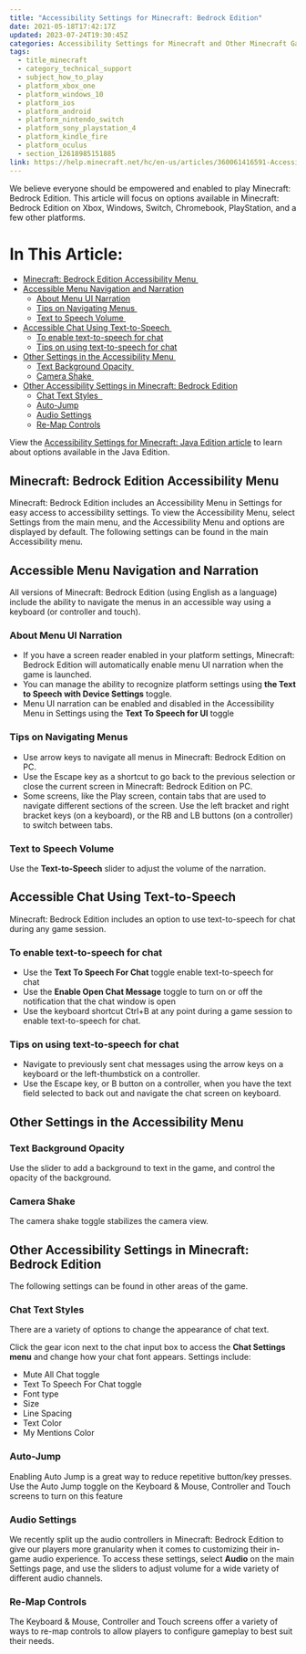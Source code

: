 ```yaml
---
title: "Accessibility Settings for Minecraft: Bedrock Edition"
date: 2021-05-18T17:42:17Z
updated: 2023-07-24T19:30:45Z
categories: Accessibility Settings for Minecraft and Other Minecraft Games
tags:
  - title_minecraft
  - category_technical_support
  - subject_how_to_play
  - platform_xbox_one
  - platform_windows_10
  - platform_ios
  - platform_android
  - platform_nintendo_switch
  - platform_sony_playstation_4
  - platform_kindle_fire
  - platform_oculus
  - section_12618985151885
link: https://help.minecraft.net/hc/en-us/articles/360061416591-Accessibility-Settings-for-Minecraft-Bedrock-Edition
---
```


We believe everyone should be empowered and enabled to play Minecraft: Bedrock Edition. This article will focus on options available in Minecraft: Bedrock Edition on Xbox, Windows, Switch, Chromebook, PlayStation, and a few other platforms.

# In This Article:

- [Minecraft: Bedrock Edition Accessibility Menu ](#minecraft-bedrock-edition-accessibility-menu)
- [Accessible Menu Navigation and Narration](#accessible-menu-navigation-and-narration)
  - [About Menu UI Narration](#about-menu-ui-narration)
  - [Tips on Navigating Menus ](#tips-on-navigating-menus)
  - [Text to Speech Volume ](#text-to-speech-volume)
- [Accessible Chat Using Text-to-Speech ](#accessible-chat-using-text-to-speech)
  - [To enable text-to-speech for chat](#to-enable-text-to-speech-for-chat)
  - [Tips on using text-to-speech for chat](#tips-on-using-text-to-speech-for-chat)
- [Other Settings in the Accessibility Menu ](#other-settings-in-the-accessibility-menu)
  - [Text Background Opacity ](#text-background-opacity)
  - [Camera Shake ](#camera-shake)
- [Other Accessibility Settings in Minecraft: Bedrock Edition](#other-accessibility-settings-in-minecraft-bedrock-edition)
  - [Chat Text Styles  ](#chat-text-styles)
  - [Auto-Jump](#auto-jump)
  - [Audio Settings](#audio-settings)
  - [Re-Map Controls](#re-map-controls)

View the [Accessibility Settings for Minecraft: Java Edition article](https://aka.ms/MC-Java-ACC-Features) to learn about options available in the Java Edition.

## Minecraft: Bedrock Edition Accessibility Menu 

Minecraft: Bedrock Edition includes an Accessibility Menu in Settings for easy access to accessibility settings. To view the Accessibility Menu, select Settings from the main menu, and the Accessibility Menu and options are displayed by default. The following settings can be found in the main Accessibility menu. 

## Accessible Menu Navigation and Narration

All versions of Minecraft: Bedrock Edition (using English as a language) include the ability to navigate the menus in an accessible way using a keyboard (or controller and touch).  

### About Menu UI Narration

- If you have a screen reader enabled in your platform settings, Minecraft: Bedrock Edition will automatically enable menu UI narration when the game is launched. 
- You can manage the ability to recognize platform settings using **the Text to Speech with Device Settings** toggle.
- Menu UI narration can be enabled and disabled in the Accessibility Menu in Settings using the **Text To Speech for UI** toggle 

### Tips on Navigating Menus 

- Use arrow keys to navigate all menus in Minecraft: Bedrock Edition on PC. 
- Use the Escape key as a shortcut to go back to the previous selection or close the current screen in Minecraft: Bedrock Edition on PC. 
- Some screens, like the Play screen, contain tabs that are used to navigate different sections of the screen. Use the left bracket and right bracket keys (on a keyboard), or the RB and LB buttons (on a controller) to switch between tabs. 

### Text to Speech Volume 

Use the **Text-to-Speech** slider to adjust the volume of the narration.   

## Accessible Chat Using Text-to-Speech 

Minecraft: Bedrock Edition includes an option to use text-to-speech for chat during any game session. 

### To enable text-to-speech for chat

- Use the **Text To Speech For Chat** toggle enable text-to-speech for chat  
- Use the **Enable Open Chat Message** toggle to turn on or off the notification that the chat window is open 
- Use the keyboard shortcut Ctrl+B at any point during a game session to enable text-to-speech for chat. 

### Tips on using text-to-speech for chat

- Navigate to previously sent chat messages using the arrow keys on a keyboard or the left-thumbstick on a controller. 
- Use the Escape key, or B button on a controller, when you have the text field selected to back out and navigate the chat screen on keyboard.   

## Other Settings in the Accessibility Menu 

### Text Background Opacity 

Use the slider to add a background to text in the game, and control the opacity of the background. 

### Camera Shake 

The camera shake toggle stabilizes the camera view. 

## Other Accessibility Settings in Minecraft: Bedrock Edition

The following settings can be found in other areas of the game.

### Chat Text Styles  

There are a variety of options to change the appearance of chat text.   

Click the gear icon next to the chat input box to access the **Chat Settings menu** and change how your chat font appears. Settings include: 

- Mute All Chat toggle 
- Text To Speech For Chat toggle 
- Font type 
- Size 
- Line Spacing 
- Text Color 
- My Mentions Color 

### Auto-Jump

Enabling Auto Jump is a great way to reduce repetitive button/key presses. Use the Auto Jump toggle on the Keyboard & Mouse, Controller and Touch screens to turn on this feature

### Audio Settings

We recently split up the audio controllers in Minecraft: Bedrock Edition to give our players more granularity when it comes to customizing their in-game audio experience. To access these settings, select **Audio** on the main Settings page, and use the sliders to adjust volume for a wide variety of different audio channels. 

### Re-Map Controls

The Keyboard & Mouse, Controller and Touch screens offer a variety of ways to re-map controls to allow players to configure gameplay to best suit their needs.
